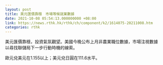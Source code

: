 ```yaml
---
layout: post
title: 美元匯價靠穩　市場等候就業數據
date: 2021-10-08 05:54:13.000000000 +08:00
link: https://news.rthk.hk/rthk/ch/component/k2/1614075-20211008.htm
categories: rthk
---
```


美元匯價靠穩，投資氣氛觀望。美國今晚公布上月非農業職位數據，市場注視數據以尋找聯儲局下一步行動時機的線索。

歐元兌美元在1.155以上；美元兌日圓在111.6水平。
